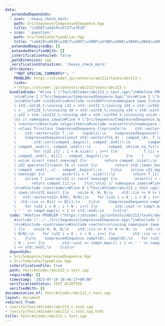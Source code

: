 ```yaml
---
data:
  _extendedDependsOn:
  - icon: ':heavy_check_mark:'
    path: Src/Sequence/CompressedSequence.hpp
    title: "\u5EA7\u6A19\u5727\u7E2E"
  - icon: ':question:'
    path: Src/Template/TypeAlias.hpp
    title: "\u6A19\u6E96\u30C7\u30FC\u30BF\u578B\u306E\u30A8\u30A4\u30EA\u30A2\u30B9"
  _extendedRequiredBy: []
  _extendedVerifiedWith: []
  _isVerificationFailed: false
  _pathExtension: cpp
  _verificationStatusIcon: ':heavy_check_mark:'
  attributes:
    '*NOT_SPECIAL_COMMENTS*': ''
    PROBLEM: https://atcoder.jp/contests/abc213/tasks/abc213_c
    links:
    - https://atcoder.jp/contests/abc213/tasks/abc213_c
  bundledCode: "#line 1 \"Test/AtCoder/abc213_c.test.cpp\"\n#define PROBLEM \"https://atcoder.jp/contests/abc213/tasks/abc213_c\"\
    \n\n#line 2 \"Src/Sequence/CompressedSequence.hpp\"\n\n#line 2 \"Src/Template/TypeAlias.hpp\"\
    \n\n#include <cstdint>\n#include <cstddef>\n\nnamespace zawa {\n\nusing i16 =\
    \ std::int16_t;\nusing i32 = std::int32_t;\nusing i64 = std::int64_t;\nusing i128\
    \ = __int128_t;\n\nusing u8 = std::uint8_t;\nusing u16 = std::uint16_t;\nusing\
    \ u32 = std::uint32_t;\nusing u64 = std::uint64_t;\n\nusing usize = std::size_t;\n\
    \n} // namespace zawa\n#line 4 \"Src/Sequence/CompressedSequence.hpp\"\n\n#include\
    \ <vector>\n#include <algorithm>\n#include <cassert>\n\nnamespace zawa {\n\ntemplate\
    \ <class T>\nclass CompressedSequence {\nprivate:\n    std::vector<T> comped_;\n\
    \    std::vector<u32> f_;\n    \npublic:\n    CompressedSequence() = default;\n\
    \    CompressedSequence(const std::vector<T>& A) : comped_(A), f_(A.size()) {\n\
    \        std::sort(comped_.begin(), comped_.end());\n        comped_.erase(std::unique(comped_.begin(),\
    \ comped_.end()), comped_.end());\n        comped_.shrink_to_fit();\n        f_.shrink_to_fit();\n\
    \        for (u32 i{} ; i < A.size() ; i++) {\n            f_[i] = std::lower_bound(comped_.begin(),\
    \ comped_.end(), A[i]) - comped_.begin();\n        }\n    }     \n\n    inline\
    \ usize size() const noexcept {\n        return comped_.size();\n    }\n\n   \
    \ u32 operator[](const T& v) const {\n        return std::lower_bound(comped_.begin(),\
    \ comped_.end(), v) - comped_.begin();\n    }\n\n    inline u32 map(u32 i) const\
    \ noexcept {\n        assert(i < f_.size());\n        return f_[i];\n    }\n\n\
    \    inline T inverse(u32 i) const noexcept {\n        assert(i < size());\n \
    \       return comped_[i];\n    }\n};\n\n} // namespace zawa\n#line 5 \"Test/AtCoder/abc213_c.test.cpp\"\
    \n\n#include <iostream>\n#line 8 \"Test/AtCoder/abc213_c.test.cpp\"\n\nusing namespace\
    \ zawa;\n\ni32 main() {\n    usize H, W, N;\n    std::cin >> H >> W >> N; \n \
    \   std::vector<u32> A(N), B(N);\n    for (u32 i = 0 ; i < N ; i++) {\n      \
    \  std::cin >> A[i] >> B[i];\n    }\n\n    CompressedSequence compY(A), compX(B);\n\
    \    for (u32 i = 0 ; i < N ; i++) {\n        std::cout << compY.map(i) + 1 <<\
    \ ' ' << compX.map(i) + 1 << std::endl;\n    }\n}\n"
  code: "#define PROBLEM \"https://atcoder.jp/contests/abc213/tasks/abc213_c\"\n\n\
    #include \"../../Src/Sequence/CompressedSequence.hpp\"\n#include \"../../Src/Template/TypeAlias.hpp\"\
    \n\n#include <iostream>\n#include <vector>\n\nusing namespace zawa;\n\ni32 main()\
    \ {\n    usize H, W, N;\n    std::cin >> H >> W >> N; \n    std::vector<u32> A(N),\
    \ B(N);\n    for (u32 i = 0 ; i < N ; i++) {\n        std::cin >> A[i] >> B[i];\n\
    \    }\n\n    CompressedSequence compY(A), compX(B);\n    for (u32 i = 0 ; i <\
    \ N ; i++) {\n        std::cout << compY.map(i) + 1 << ' ' << compX.map(i) + 1\
    \ << std::endl;\n    }\n}\n"
  dependsOn:
  - Src/Sequence/CompressedSequence.hpp
  - Src/Template/TypeAlias.hpp
  isVerificationFile: true
  path: Test/AtCoder/abc213_c.test.cpp
  requiredBy: []
  timestamp: '2023-07-19 18:46:17+09:00'
  verificationStatus: TEST_ACCEPTED
  verifiedWith: []
documentation_of: Test/AtCoder/abc213_c.test.cpp
layout: document
redirect_from:
- /verify/Test/AtCoder/abc213_c.test.cpp
- /verify/Test/AtCoder/abc213_c.test.cpp.html
title: Test/AtCoder/abc213_c.test.cpp
---
```

